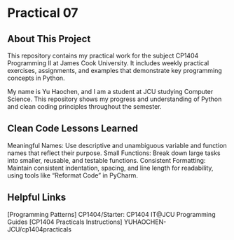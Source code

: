# Practical 07

## About This Project

This repository contains my practical work for the subject CP1404 Programming II at James Cook University. It includes weekly practical exercises, assignments, and examples that demonstrate key programming concepts in Python.

My name is Yu Haochen, and I am a student at JCU studying Computer Science. This repository shows my progress and understanding of Python and clean coding principles throughout the semester.

## Clean Code Lessons Learned

Meaningful Names: Use descriptive and unambiguous variable and function names that reflect their purpose.
Small Functions: Break down large tasks into smaller, reusable, and testable functions.
Consistent Formatting: Maintain consistent indentation, spacing, and line length for readability, using tools like “Reformat Code” in PyCharm.

## Helpful Links

[Programming Patterns]
CP1404/Starter: CP1404 IT@JCU Programming Guides
[CP1404 Practicals Instructions]
YUHAOCHEN-JCU/cp1404practicals 

